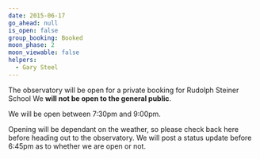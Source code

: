 ```yaml
---
date: 2015-06-17
go_ahead: null
is_open: false
group_booking: Booked
moon_phase: 2
moon_viewable: false
helpers:
  - Gary Steel
---
```

The observatory will be open for a private booking for Rudolph Steiner School
We **will not be open to the general public**.

We will be open between 7:30pm and 9:00pm.

Opening will be dependant on the weather, so please check back here before
heading out to the observatory. We will post a status update before 6:45pm as
to whether we are open or not.
